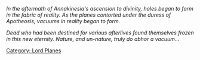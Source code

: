 *In the aftermath of Annakinesia's ascension to divinity, holes began to
form in the fabric of reality. As the planes contorted under the duress
of Apotheosis, vacuums in reality began to form.*

*Dead who had been destined for various afterlives found themselves
frozen in this new eternity. Nature, and un-nature, truly do abhor a
vacuum...*

[Category: Lord Planes](Category:_Lord_Planes "wikilink")
